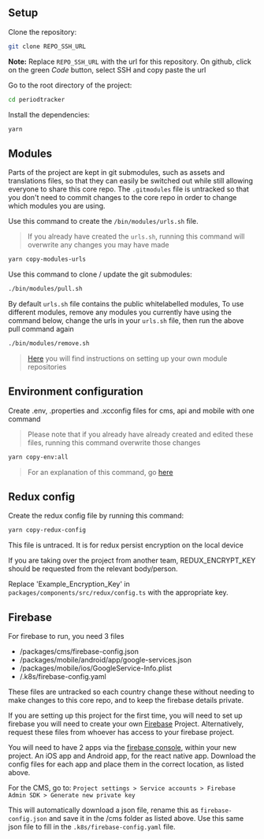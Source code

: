 ## Setup

Clone the repository:

```bash
git clone REPO_SSH_URL
```

<strong>Note:</strong> Replace `REPO_SSH_URL` with the url for this repository. On github, click on the green _Code_ button, select SSH and copy paste the url

Go to the root directory of the project:

```bash
cd periodtracker
```

Install the dependencies:

```bash
yarn
```

## Modules

Parts of the project are kept in git submodules, such as assets and translations files, so that they can easily be switched out while still allowing everyone to share this core repo. The `.gitmodules` file is untracked so that you don't need to commit changes to the core repo in order to change which modules you are using.

Use this command to create the `/bin/modules/urls.sh` file.

> If you already have created the `urls.sh`, running this command will overwrite any changes you may have made

```bash
yarn copy-modules-urls
```

Use this command to clone / update the git submodules:

```bash
./bin/modules/pull.sh
```

By default `urls.sh` file contains the public whitelabelled modules,
To use different modules, remove any modules you currently have using the command below, change the urls in your `urls.sh` file, then run the above pull command again

```bash
./bin/modules/remove.sh
```

> [Here](./modules.md) you will find instructions on setting up your own module repositories

## Environment configuration

Create .env, .properties and .xcconfig files for cms, api and mobile with one command

> Please note that if you already have already created and edited these files, running this command overwrite those changes

```bash
yarn copy-env:all
```

> For an explanation of this command, go [here](./setup_details.md#copy-env)

## Redux config

Create the redux config file by running this command:

```bash
yarn copy-redux-config
```

This file is untraced. It is for redux persist encryption on the local device

If you are taking over the project from another team, REDUX_ENCRYPT_KEY should be requested from the relevant body/person.

Replace 'Example_Encryption_Key' in `packages/components/src/redux/config.ts` with the appropriate key.

## Firebase

For firebase to run, you need 3 files

- /packages/cms/firebase-config.json
- /packages/mobile/android/app/google-services.json
- /packages/mobile/ios/GoogleService-Info.plist
- /.k8s/firebase-config.yaml

These files are untracked so each country change these without needing to make changes to this core repo, and to keep the firebase details private.

If you are setting up this project for the first time, you will need to set up firebase you will need to create your own [Firebase](https://console.firebase.google.com/) Project. Alternatively, request these files from whoever has access to your firebase project.

You will need to have 2 apps via the [firebase console](https://console.firebase.google.com/), within your new project. An iOS app and Android app, for the react native app. Download the config files for each app and place them in the correct location, as listed above.

For the CMS, go to:
`Project settings > Service accounts > Firebase Admin SDK > Generate new private key`

This will automatically download a json file, rename this as `firebase-config.json` and save it in the /cms folder as listed above. Use this same json file to fill in the `.k8s/firebase-config.yaml` file.
